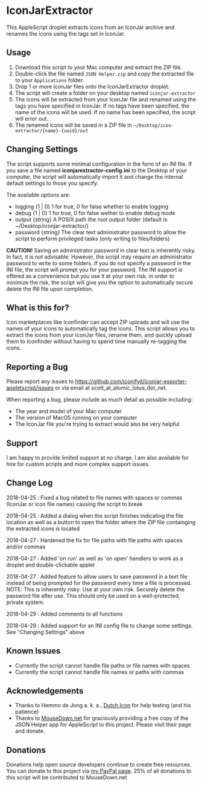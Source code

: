 # IconJarExtractor

This AppleScript droplet extracts icons from an IconJar archive and renames the icons using the tags set in IconJar.

## Usage

1. Download this script to your Mac computer and extract the ZIP file. 
2. Double-click the file named `JSON Helper.zip` and copy the extracted file to your `Applications` folder.
3. Drop 1 or more IconJar files onto the IconJarExtractor droplet.
4. The script will create a folder on your desktop named `iconjar-extractor`
5. The icons will be extracted from your IconJar file and renamed using the tags you have specified in IconJar. If no tags have been specified, the name of the icons will be used. If no name has been specified, the script will error out.
6. The renamed icons will be saved in a ZIP file in `~/Desktop/icon-extractor/{name}-{uuid}/out`

## Changing Settings

The script supports some minimal configuration in the form of an INI file. If you save a file named **iconjarextractor-config.ini** to the Desktop of your computer, the script will automatically import it and change the internal default settings to those you specify. 

The available options are:

* logging {1 | 0}  		1 for true, 0 for false whether to enable logging* debug  {1 | 0}   		1 for true, 0 for false wether to enable debug mode* output {string}		A POSIX path the root output folder (default is ~/Desktop/iconjar-extractor/)* password {string}		The clear text administrator password to allow the script to perform privileged tasks (only writing to files/folders)**CAUTION!** Saving an administrator password in clear text is inherently risky. In fact, it is not advisable. However, the script may require an administrator password to write to some folders. If you do not specify a password in the INI file, the script will prompt you for your password. The INI support is offered as a convenience but you use it at your own risk. in order to minimize the risk, the script will give you the option to automatically secure delete the INI file upon completion.

## What is this for?

Icon marketplaces like Iconfinder can accept ZIP uploads and will use the names of your icons to automatically tag the icons. This script allows you to extract the icons from your IconJar files, rename them, and quickly upload them to Iconfinder without having to spend time manually re-tagging the icons.

## Reporting a Bug

Please report any issues to https://github.com/iconifyit/iconjar-exporter-appletscript/issues or via email at scott_at_atomic_lotus_dot_net.

When reporting a bug, please include as much detail as possible including:

- The year and model of your Mac computer
- The version of MacOS running on your computer
- The IconJar file you're trying to extract would also be very helpful

## Support

I am happy to provide limited support at no charge. I am also available for hire for custom scripts and more complex support issues.

## Change Log
2018-04-25 : Fixed a bug related to file names with spaces or commas (IconJar or icon file names) causing the script to break

2018-04-25 : Added a dialog when the script finishes indicating the file location as well as a button to open the folder where the ZIP file containging the extracted icons is located

2018-04-27 : Hardened the fix for file paths with file paths with spaces and/or commas

2018-04-27 : Added 'on run' as well as 'on open' handlers to work as a droplet and double-clickable applet

2018-04-27 : Added feature to allow users to save password in a text file instead of being prompted for the password every time a file is processed. NOTE: This is inherently risky. Use at your own risk. Securely delete the password file after use. This should only be used on a well-protected, private system.

2018-04-29 : Added comments to all functions

2018-04-29 : Added support for an INI config file to change some settings. See "Changing Settings" above

## Known Issues
- Currently the script cannot handle file paths or file names with spaces
- Currently the script cannot handle file names or paths with commas

## Acknowledgements
- Thanks to Hemmo de Jong a. k. a., [Dutch Icon](https://twitter.com/dutchicon) for help testing (and his patience)
- Thanks to [MouseDown.net](http://www.mousedown.net/mouseware/JSONHelper.html) for graciously providing a free copy of the JSON Helper app for AppleScript to this project. Please visit their page and donate.

## Donations

Donations help open source developers continue to create free resources. You can donate to this project via [my PayPal page](https://paypal.me/iconify). 25% of all donations to this script will be contributed to MouseDown.net